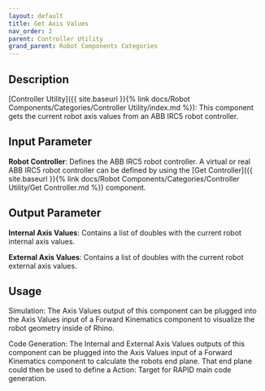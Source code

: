```yaml
---
layout: default
title: Get Axis Values
nav_order: 2
parent: Controller Utility
grand_parent: Robot Components Categories
---
```


## Description

[Controller Utility]({{ site.baseurl }}{% link docs/Robot Components/Categories/Controller Utility/index.md %}): This component gets the current robot axis values from an ABB IRC5 robot controller.

## Input Parameter

**Robot Controller**: Defines the ABB IRC5 robot controller. A virtual or real ABB IRC5 robot controller can be defined by using the [Get Controller]({{ site.baseurl }}{% link docs/Robot Components/Categories/Controller Utility/Get Controller.md %}) component.

## Output Parameter

**Internal Axis Values**: Contains a list of doubles with the current robot internal axis values.

**External Axis Values**: Contains a list of doubles with the current robot external axis values.

## Usage

Simulation: The Axis Values output of this component can be plugged into the Axis Values input of a Forward Kinematics component to visualize the robot geometry inside of Rhino.

Code Generation: The Internal and External Axis Values outputs of this component can be plugged into the Axis Values input of a Forward Kinematics component to calculate the robots end plane. That end plane could then be used to define a Action: Target for RAPID main code generation.

